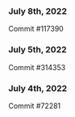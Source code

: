 ### July 8th, 2022

Commit #117390

### July 5th, 2022

Commit #314353


### July 4th, 2022

Commit #72281
